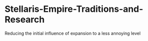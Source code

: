 # Stellaris-Empire-Traditions-and-Research
Reducing the initial influence of expansion to a less annoying level
